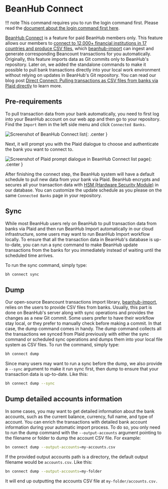 # BeanHub Connect

!!! note
    This command requires you to run the login command first.
    Please read the [document about the login command first here](./login.md).

[BeanHub Connect](https://beanhub.io/blog/2024/06/24/introduction-of-beanhub-connect/) is a feature for paid BeanHub members only.
This feature allows our members to [connect to 12,000+ financial institutions in 17 countries and produce CSV files](https://beanhub.io/blog/2024/06/24/introduction-of-beanhub-connect/), which [beanhub-import](https://github.com/LaunchPlatform/beanhub-import) can ingest and generate corresponding Beancount transactions for you automatically.
Originally, this feature imports data as Git commits only to BeanHub's repository.
Later on, we added the standalone commands to make it possible to pull bank transactions directly into your local work environment without relying on updates in BeanHub's Git repository.
You can read our blog post [Direct Connect: Pulling transactions as CSV files from banks via Plaid directly](https://beanhub.io/blog/2025/01/16/direct-connect-repository/) to learn more.

## Pre-requirements

To pull transaction data from your bank automatically, you need to first log into your BeanHub account on our web app and then go to your repository.
Find the `Import` item in the left side menu and click `Connected Banks`.

![Screenshot of BeanHub Connect list](/img/beanhub-connect-list.png){: .center }

Next, it will prompt you with the Plaid dialogue to choose and authenticate the bank you want to connect to.

![Screenshot of Plaid prompt dialogue in BeanHub Connect list page](/img/beanhub-connect-pop-up.png){: .center }

After finishing the connect step, the BeanHub system will have a default schedule to pull new data from your bank via Plaid.
BeanHub encrypts and secures all your transaction data with [HSM (Hardware Security Module)](https://en.wikipedia.org/wiki/Hardware_security_module) in our database.
You can customize the update schedule as you please on the same `Connected Banks` page in your repository.

## Sync

While most BeanHub users rely on BeanHub to pull transaction data from banks via Plaid and then run BeanHub Import automatically in our cloud infrastructure, some users may want to run BeanHub Import workflow locally.
To ensure that all the transaction data in BeanHub's database is up-to-date, you can run a sync command to make BeanHub update transactions from the banks for you immediately instead of waiting until the scheduled time arrives.

To run the sync command, simply type:

```bash
bh connect sync
```

## Dump

Our open-source Beancount transactions import library, [beanhub-import](https://github.com/LaunchPlatform/beanhub-import), relies on the users to provide CSV files from banks.
Usually, this part is done on BeanHub's server along with sync operations and provides the changes as a new Git commit.
Some users prefer to have their workflow stay local, or they prefer to manually check before making a commit.
In that case, the dump command comes in handy.
The dump command collects all the transactions we synced from Plaid previously with either the sync command or scheduled sync operations and dumps them into your local file system as CSV files.
To run the command, simply type:

```bash
bh connect dump
```

Since many users may want to run a sync before the dump, we also provide a `--sync` argument to make it run sync first, then dump to ensure that your transaction data is up-to-date.
Like this:

```bash
bh connect dump --sync
```

## Dump detailed accounts information

In some cases, you may want to get detailed information about the bank accounts, such as the current balance, currency, full name, and type of account.
You can enrich the transactions with detailed bank account information during your automatic import process.
To do so, you only need to run the dump command with the `--output-accounts` argument pointing to the filename or folder to dump the account CSV file.
For example:

```bash
bn connect dump --output-accounts=my-accounts.csv
```

If the provided output accounts path is a directory, the default output filename would be `accounts.csv`.
Like this:

```bash
bn connect dump --output-accounts=my-folder
```

It will end up outputting the accounts CSV file at `my-folder/accounts.csv.`
